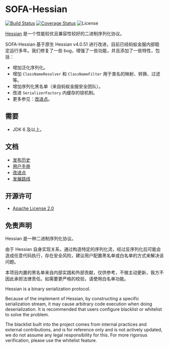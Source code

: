 # SOFA-Hessian

[![Build Status](https://github.com/sofastack/sofa-hessian/workflows/build/badge.svg?branch=master)](https://github.com/sofastack/sofa-hessian/actions)
[![Coverage Status](https://codecov.io/gh/sofastack/sofa-hessian/branch/master/graph/badge.svg)](https://codecov.io/gh/sofastack/sofa-hessian)
![License](https://img.shields.io/badge/license-Apache--2.0-green.svg)

[Hessian](http://hessian.caucho.com/#Java) 是一个性能较优且兼容性较好的二进制序列化协议。

SOFA-Hessian 基于原生 Hessian v4.0.51 进行改进，目前已经蚂蚁金服内部稳定运行多年。我们修复了一些 bug，增强了一些功能，并且添加了一些特性，包括：

- 增加泛化序列化。
- 增加 `ClassNameResolver` 和 `ClassNameFilter` 用于类名的映射、转换、过滤等。
- 增加序列化黑名单（来自蚂蚁金服安全团队）。
- 改进 `SerializerFactory` 内缓存的锁机制。
- 更多参见：[改进点](https://github.com/sofastack/sofa-hessian/wiki/Improvements)。

## 需要
 - JDK 6 及以上。

## 文档
 - [发布历史](https://github.com/sofastack/sofa-hessian/wiki/ReleaseNotes)
 - [用户手册](https://github.com/sofastack/sofa-hessian/wiki/UserGuide)
 - [改进点](https://github.com/sofastack/sofa-hessian/wiki/Improvements)
 - [发展路线](https://github.com/sofastack/sofa-hessian/wiki/RoadMap)

## 开源许可
 - [Apache License 2.0](https://github.com/sofastack/sofa-hessian/blob/master/LICENSE)

## 免责声明

Hessian 是一种二进制序列化协议。

由于 Hessian 自身实现关系，通过构造特定的序列化流，经过反序列化后可能会造成任意代码执行，存在安全风险，建议用户配置黑名单或白名单的方式来解决该问题。

本项目内置的黑名单来自内部实践和外部贡献，仅供参考，不做主动更新，我方不因此承担法律责任。如需要更严格的校验，请使用白名单功能。

Hessian is a binary serialization protocol.

Because of the implement of Hessian, by constructing a specific serialization stream, it may cause arbitrary code execution when doing deserialization. It is recommended that users configure blacklist or whitelist to solve the problem.

The blacklist built into the project comes from internal practices and external contributions, and is for reference only and is not actively updated, we do not assume any legal responsibility for this. For more rigorous verification, please use the whitelist feature.
